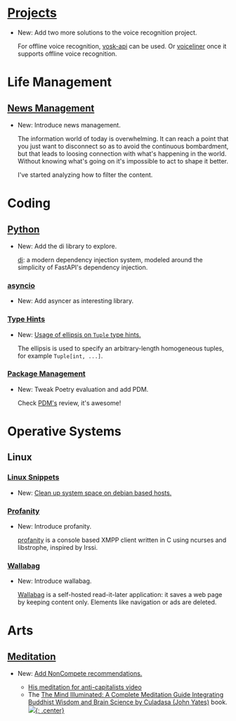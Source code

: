 # [Projects](projects.md)

* New: Add two more solutions to the voice recognition project.

    For offline voice recognition, [vosk-api](https://github.com/alphacep/vosk-api)
    can be used. Or [voiceliner](https://github.com/maxkrieger/voiceliner/issues/37)
    once it supports offline voice recognition.

# Life Management

## [News Management](news_management.md)

* New: Introduce news management.

    The information world of today is overwhelming. It can reach a point that you
    just want to disconnect so as to avoid the continuous bombardment, but that
    leads to loosing connection with what's happening in the world. Without knowing
    what's going on it's impossible to act to shape it better.
    
    I've started analyzing how to filter the content.

# Coding

## [Python](python.md)

* New: Add the di library to explore.

    [di](https://www.adriangb.com/di/0.36.0/): a modern dependency injection
    system, modeled around the simplicity of FastAPI's dependency injection.

### [asyncio](asyncio.md)

* New: Add asyncer as interesting library.

### [Type Hints](type_hints.md)

* New: [Usage of ellipsis on `Tuple` type hints.](type_hints.md#usage-of-ellipsis-on-tuple-type-hints)

    The ellipsis is used to specify an arbitrary-length homogeneous tuples, for
    example `Tuple[int, ...]`.

### [Package Management](python_package_management.md)

* New: Tweak Poetry evaluation and add PDM.

    Check [PDM's](python_package_management.md#pdm) review, it's awesome!

# Operative Systems

## Linux

### [Linux Snippets](linux_snippets.md)

* New: [Clean up system space on debian based hosts.](linux_snippets.md#clean-up-system-space)

### [Profanity](profanity.md)

* New: Introduce profanity.

    [profanity](https://profanity-im.github.io/) is a console based XMPP client
    written in C using ncurses and libstrophe, inspired by Irssi.

### [Wallabag](wallabag.md)

* New: Introduce wallabag.

    [Wallabag](https://doc.wallabag.org) is a self-hosted read-it-later application:
    it saves a web page by keeping content only. Elements like navigation or ads are
    deleted.
    

# Arts

## [Meditation](meditation.md)

* New: [Add NonCompete recommendations.](meditation.md#references)

    * [His meditation for anti-capitalists video](https://invidious.osi.kr/watch?v=xSHXHHblin0)
    * The [The Mind Illuminated: A Complete Meditation Guide Integrating Buddhist Wisdom and Brain Science by Culadasa (John Yates)](https://www.goodreads.com/en/book/show/25942786-the-mind-illuminated) book.[![](not-by-ai.svg){: .center}](https://notbyai.fyi)
